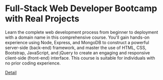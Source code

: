 # Full-Stack Web Developer Bootcamp with Real Projects

Learn the complete web development process from beginner to deployment with a domain name in this comprehensive course. You'll gain hands-on experience using Node, Express, and MongoDB to construct a powerful server-side (back-end) framework, and master the use of HTML, CSS, Bootstrap, JavaScript, and jQuery to create an engaging and responsive client-side (front-end) interface. This course is suitable for individuals with no prior coding experience. 

[Detail](https://eduitfree.com/courses/full-stack-web-developer-bootcamp-with-real-projects)